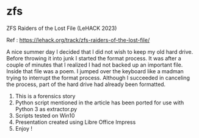 # zfs
ZFS Raiders of the Lost File (LeHACK 2023)

Ref : https://lehack.org/track/zfs-raiders-of-the-lost-file/

A nice summer day I decided that I did not wish to keep my old hard 
drive. Before throwing it into junk I started the format process. It was
after a couple of minutes that I realized I had not backed up an
important file. Inside that file was a poem. I jumped over the keyboard 
like a madman trying to interrupt the format process. Although I succeeded
in canceling the process,  part of the hard drive had already been 
formatted.

1. This is a forensics story
2. Python script mentioned in the article has been ported for use with Python 3 as extractor.py
3. Scripts tested on Win10
4. Presentation created using Libre Office Impress
5. Enjoy !
